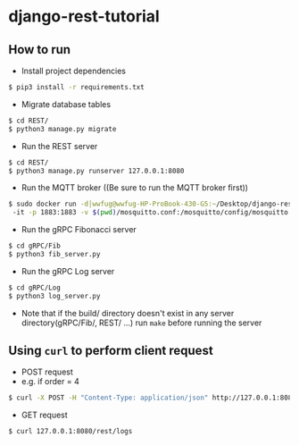 # django-rest-tutorial

## How to run
- Install project dependencies
```bash
$ pip3 install -r requirements.txt
```
- Migrate database tables
```bash
$ cd REST/
$ python3 manage.py migrate
```
- Run the REST server
```bash
$ cd REST/
$ python3 manage.py runserver 127.0.0.1:8080
```
- Run the MQTT broker ((Be sure to run the MQTT broker first))
```bash
$ sudo docker run -d│wwfug@wwfug-HP-ProBook-430-G5:~/Desktop/django-rest-tutorial/REST$ ls     
 -it -p 1883:1883 -v $(pwd)/mosquitto.conf:/mosquitto/config/mosquitto.conf eclipse-mosquitto                         
```
- Run the gRPC Fibonacci server
```bash
$ cd gRPC/Fib
$ python3 fib_server.py 
```
- Run the gRPC Log server 
```bash
$ cd gRPC/Log
$ python3 log_server.py 
```

- Note that if the build/ directory doesn't exist in any server directory(gRPC/Fib/, REST/ ...)
  run ```make``` before running the server


## Using `curl` to perform client request
- POST request
- e.g. if order = 4
```bash
$ curl -X POST -H "Content-Type: application/json" http://127.0.0.1:8080/rest/fibonacci/ -d "{\"order\":\"4\"}"
```

- GET request
```
$ curl 127.0.0.1:8080/rest/logs
```

